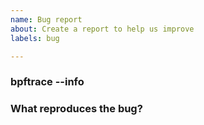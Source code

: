 ```yaml
---
name: Bug report
about: Create a report to help us improve
labels: bug

---
```


<!--
Note: bpftrace is under active development and not all distros ship the most
recent version yet. Please make sure the bug reproduces on the latest release
or master.
-->

### bpftrace --info
<!--
Place output here.
-->

### What reproduces the bug?
<!--
Enter details about your bug, preferably with a small code snippet.

Also describe what you expect to happen.
-->
